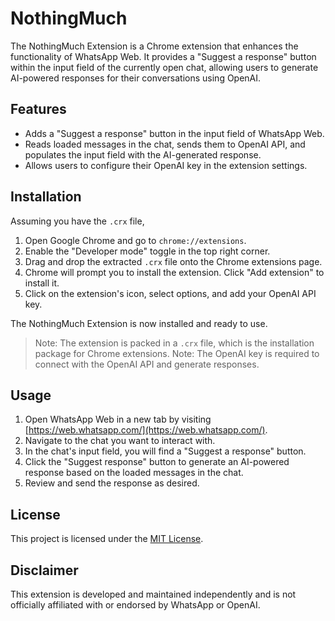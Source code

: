 # NothingMuch

The NothingMuch Extension is a Chrome extension that enhances the functionality of WhatsApp Web. It provides a "Suggest a response" button within the input field of the currently open chat, allowing users to generate AI-powered responses for their conversations using OpenAI.

## Features

- Adds a "Suggest a response" button in the input field of WhatsApp Web.
- Reads loaded messages in the chat, sends them to OpenAI API, and populates the input field with the AI-generated response.
- Allows users to configure their OpenAI key in the extension settings.

## Installation

Assuming you have the `.crx` file,
1. Open Google Chrome and go to `chrome://extensions`.
2. Enable the "Developer mode" toggle in the top right corner.
3. Drag and drop the extracted `.crx` file onto the Chrome extensions page.
4. Chrome will prompt you to install the extension. Click "Add extension" to install it.
5. Click on the extension's icon, select options, and add your OpenAI API key. 

The NothingMuch Extension is now installed and ready to use.

> Note: The extension is packed in a `.crx` file, which is the installation package for Chrome extensions.
> Note: The OpenAI key is required to connect with the OpenAI API and generate responses.

## Usage

1. Open WhatsApp Web in a new tab by visiting [https://web.whatsapp.com/](https://web.whatsapp.com/).
2. Navigate to the chat you want to interact with.
3. In the chat's input field, you will find a "Suggest a response" button.
4. Click the "Suggest response" button to generate an AI-powered response based on the loaded messages in the chat.
5. Review and send the response as desired.


## License

This project is licensed under the [MIT License](LICENSE).

## Disclaimer

This extension is developed and maintained independently and is not officially affiliated with or endorsed by WhatsApp or OpenAI.
